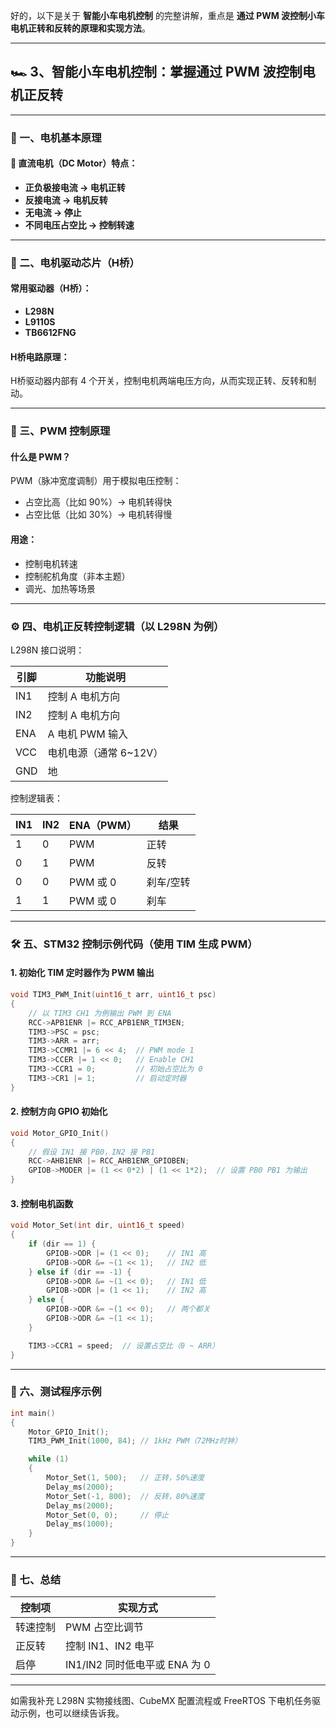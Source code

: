 好的，以下是关于 **智能小车电机控制** 的完整讲解，重点是 **通过 PWM 波控制小车电机正转和反转的原理和实现方法**。

---

## 🏎️ 3、智能小车电机控制：掌握通过 PWM 波控制电机正反转

---

### 🎯 一、电机基本原理

#### 📌 直流电机（DC Motor）特点：

* **正负极接电流 → 电机正转**
* **反接电流 → 电机反转**
* **无电流 → 停止**
* **不同电压占空比 → 控制转速**

---

### 🧰 二、电机驱动芯片（H桥）

#### 常用驱动器（H桥）：

* **L298N**
* **L9110S**
* **TB6612FNG**

#### H桥电路原理：

H桥驱动器内部有 4 个开关，控制电机两端电压方向，从而实现正转、反转和制动。

---

### 🧩 三、PWM 控制原理

#### 什么是 PWM？

PWM（脉冲宽度调制）用于模拟电压控制：

* 占空比高（比如 90%）→ 电机转得快
* 占空比低（比如 30%）→ 电机转得慢

#### 用途：

* 控制电机转速
* 控制舵机角度（非本主题）
* 调光、加热等场景

---

### ⚙️ 四、电机正反转控制逻辑（以 L298N 为例）

L298N 接口说明：

| 引脚  | 功能说明            |
| --- | --------------- |
| IN1 | 控制 A 电机方向       |
| IN2 | 控制 A 电机方向       |
| ENA | A 电机 PWM 输入     |
| VCC | 电机电源（通常 6\~12V） |
| GND | 地               |

控制逻辑表：

| IN1 | IN2 | ENA（PWM） | 结果    |
| --- | --- | -------- | ----- |
| 1   | 0   | PWM      | 正转    |
| 0   | 1   | PWM      | 反转    |
| 0   | 0   | PWM 或 0  | 刹车/空转 |
| 1   | 1   | PWM 或 0  | 刹车    |

---

### 🛠️ 五、STM32 控制示例代码（使用 TIM 生成 PWM）

#### 1. 初始化 TIM 定时器作为 PWM 输出

```c
void TIM3_PWM_Init(uint16_t arr, uint16_t psc)
{
    // 以 TIM3 CH1 为例输出 PWM 到 ENA
    RCC->APB1ENR |= RCC_APB1ENR_TIM3EN;
    TIM3->PSC = psc;
    TIM3->ARR = arr;
    TIM3->CCMR1 |= 6 << 4;  // PWM mode 1
    TIM3->CCER |= 1 << 0;   // Enable CH1
    TIM3->CCR1 = 0;         // 初始占空比为 0
    TIM3->CR1 |= 1;         // 启动定时器
}
```

#### 2. 控制方向 GPIO 初始化

```c
void Motor_GPIO_Init()
{
    // 假设 IN1 接 PB0，IN2 接 PB1
    RCC->AHB1ENR |= RCC_AHB1ENR_GPIOBEN;
    GPIOB->MODER |= (1 << 0*2) | (1 << 1*2);  // 设置 PB0 PB1 为输出
}
```

#### 3. 控制电机函数

```c
void Motor_Set(int dir, uint16_t speed)
{
    if (dir == 1) {
        GPIOB->ODR |= (1 << 0);    // IN1 高
        GPIOB->ODR &= ~(1 << 1);   // IN2 低
    } else if (dir == -1) {
        GPIOB->ODR &= ~(1 << 0);   // IN1 低
        GPIOB->ODR |= (1 << 1);    // IN2 高
    } else {
        GPIOB->ODR &= ~(1 << 0);   // 两个都关
        GPIOB->ODR &= ~(1 << 1);
    }

    TIM3->CCR1 = speed;  // 设置占空比（0 ~ ARR）
}
```

---

### 🧪 六、测试程序示例

```c
int main()
{
    Motor_GPIO_Init();
    TIM3_PWM_Init(1000, 84); // 1kHz PWM（72MHz时钟）

    while (1)
    {
        Motor_Set(1, 500);   // 正转，50%速度
        Delay_ms(2000);
        Motor_Set(-1, 800);  // 反转，80%速度
        Delay_ms(2000);
        Motor_Set(0, 0);     // 停止
        Delay_ms(1000);
    }
}
```

---

### 📌 七、总结

| 控制项  | 实现方式                   |
| ---- | ---------------------- |
| 转速控制 | PWM 占空比调节              |
| 正反转  | 控制 IN1、IN2 电平          |
| 启停   | IN1/IN2 同时低电平或 ENA 为 0 |

---

如需我补充 L298N 实物接线图、CubeMX 配置流程或 FreeRTOS 下电机任务驱动示例，也可以继续告诉我。
